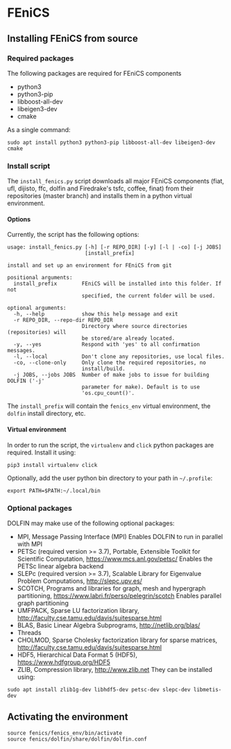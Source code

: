 # FEniCS 


## Installing FEniCS from source
### Required packages
The following packages are required for FEniCS components
 - python3
 - python3-pip
 - libboost-all-dev
 - libeigen3-dev
 - cmake

As a single command:
```
sudo apt install python3 python3-pip libboost-all-dev libeigen3-dev cmake
```

### Install script
The `install_fenics.py` script downloads all major FEniCS components (fiat, ufl, dijisto, ffc, dolfin and Firedrake's tsfc, coffee, finat) from their repositories (master branch) and installs them in a python virtual environment.

#### Options
Currently, the script has the following options:
```
usage: install_fenics.py [-h] [-r REPO_DIR] [-y] [-l | -co] [-j JOBS]
                         [install_prefix]

install and set up an environment for FEniCS from git

positional arguments:
  install_prefix        FEniCS will be installed into this folder. If not
                        specified, the current folder will be used.

optional arguments:
  -h, --help            show this help message and exit
  -r REPO_DIR, --repo-dir REPO_DIR
                        Directory where source directories (repositories) will
                        be stored/are already located.
  -y, --yes             Respond with 'yes' to all confirmation messages.
  -l, --local           Don't clone any repositories, use local files.
  -co, --clone-only     Only clone the required repositories, no
                        install/build.
  -j JOBS, --jobs JOBS  Number of make jobs to issue for building DOLFIN ('-j'
                        parameter for make). Default is to use
                        'os.cpu_count()'.
```
The `install_prefix` will contain the `fenics_env` virtual environment, the `dolfin` install directory, etc.

#### Virtual environment
In order to run the script, the `virtualenv` and `click` python packages are required. Install it using:
```
pip3 install virtualenv click
```
Optionally, add the user python bin directory to your path in `~/.profile`:
```
export PATH=$PATH:~/.local/bin
```

### Optional packages

DOLFIN may make use of the following optional packages:
 * MPI, Message Passing Interface (MPI)
   Enables DOLFIN to run in parallel with MPI
 * PETSc (required version >= 3.7), Portable, Extensible Toolkit for Scientific Computation, <https://www.mcs.anl.gov/petsc/>
   Enables the PETSc linear algebra backend
 * SLEPc (required version >= 3.7), Scalable Library for Eigenvalue Problem Computations, <http://slepc.upv.es/>
 * SCOTCH, Programs and libraries for graph, mesh and hypergraph partitioning, <https://www.labri.fr/perso/pelegrin/scotch>
   Enables parallel graph partitioning
 * UMFPACK, Sparse LU factorization library, <http://faculty.cse.tamu.edu/davis/suitesparse.html>
 * BLAS, Basic Linear Algebra Subprograms, <http://netlib.org/blas/>
 * Threads
 * CHOLMOD, Sparse Cholesky factorization library for sparse matrices, <http://faculty.cse.tamu.edu/davis/suitesparse.html>
 * HDF5, Hierarchical Data Format 5 (HDF5), <https://www.hdfgroup.org/HDF5>
 * ZLIB, Compression library, <http://www.zlib.net>
They can be installed using:
```
sudo apt install zlib1g-dev libhdf5-dev petsc-dev slepc-dev libmetis-dev
```

## Activating the environment
```
source fenics/fenics_env/bin/activate
source fenics/dolfin/share/dolfin/dolfin.conf
```